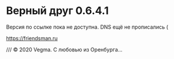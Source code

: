 # Верный друг 0.6.4.1 


Версия по ссылке пока не доступна. DNS ещё не прописались ( 

https://friendsman.ru


/// © 2020 Vegma. С любовью из Оренбурга...
 
